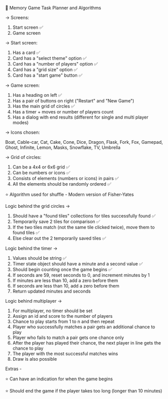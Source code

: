 🌟 Memory Game Task Planner and Algorithms

-> Screens:
1) Start screen ✅
2) Game screen

-> Start screen:
1) Has a card ✅
2) Card has a "select theme" option ✅
3) Card has a "number of players" option ✅
4) Card has a "grid size" option ✅
5) Card has a "start game" button ✅

-> Game screen:
1) Has a heading on left ✅
2) Has a pair of buttons on right ("Restart" and "New Game")
3) Has the main grid of circles ✅
4) Has a timer + moves or number of players count
5) Has a dialog with end results (different for single and multi player modes)

-> Icons chosen:

Boat, Cable-car, Cat, Cake, Cone, Dice, Dragon, Flask, Fork, Fox, Gamepad, Ghost,
Infinite, Lemon, Masks, Snowflake, TV, Umbrella

-> Grid of circles:
1) Can be a 4x4 or 6x6 grid ✅
2) Can be numbers or icons ✅
3) Consists of elements (numbers or icons) in pairs ✅
4) All the elements should be randomly ordered ✅

⭐️ Algorithm used for shuffle - Modern version of Fisher-Yates

Logic behind the grid circles ->
1) Should have a "found tiles" collections for tiles successfully found ✅
2) Temporarily save 2 tiles for comparison ✅
3) If the two tiles match (not the same tile clicked twice), move them to found tiles ✅
4) Else clear out the 2 temporarily saved tiles ✅

Logic behind the timer ->
1) Values should be string ✅
2) Timer state object should have a minute and a second value ✅
3) Should begin counting once the game begins ✅
4) If seconds are 59, reset seconds to 0, and increment minutes by 1
5) If minutes are less than 10, add a zero before them
6) If seconds are less than 10, add a zero before them
7) Return updated minutes and seconds

Logic behind multiplayer ->
1) For multiplayer, no timer should be set
2) Assign an id and score to the number of players
3) Chance to play starts from 1 to n and then repeat
4) Player who successfully matches a pair gets an additional chance to play
5) Player who fails to match a pair gets one chance only
6) After the player has played their chance, the next player in line gets the chance to play
7) The player with the most successful matches wins
8) Draw is also possible

Extras -

⭐️ Can have an indication for when the game begins

⭐️ Should end the game if the player takes too long (longer than 10 minutes)
